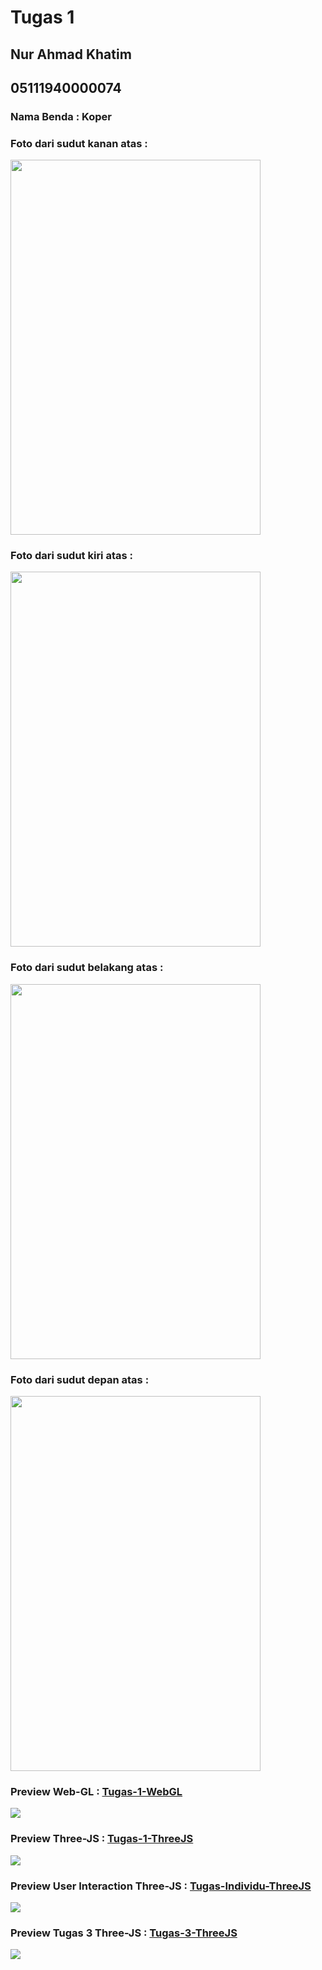 # Tugas 1

## Nur Ahmad Khatim
## 05111940000074
### Nama Benda : Koper
### Foto dari sudut kanan atas :
<img src="./tugas-1-webgl/kanan.jpg" width="400" height="600">

### Foto dari sudut kiri atas :
<img src="./tugas-1-webgl/kiri.jpg" width="400" height="600">

### Foto dari sudut belakang atas :
<img src="./tugas-1-webgl/belakang.jpg" width="400" height="600">

### Foto dari sudut depan atas :
<img src="./tugas-1-webgl/depan.jpg" width="400" height="600">

### Preview Web-GL : <a href="https://cg2021a.github.io/tugas-1-naimackerman/tugas-1-webgl">Tugas-1-WebGL</a>
<img src="./tugas-1-webgl/preview.JPG">

<br>

### Preview Three-JS : <a href="https://cg2021a.github.io/tugas-1-naimackerman/tugas-1-threejs">Tugas-1-ThreeJS</a>
<img src="./tugas-1-threejs/preview.JPG">

### Preview User Interaction Three-JS : <a href="https://cg2021a.github.io/tugas-1-naimackerman/tugas-individu-threejs">Tugas-Individu-ThreeJS</a>
<img src="./tugas-individu-threejs/preview.JPG">

### Preview Tugas 3 Three-JS : <a href="https://cg2021a.github.io/tugas-1-naimackerman/tugas-3-threejs">Tugas-3-ThreeJS</a>
<img src="./tugas-3-threejs/assets/images/preview.JPG">